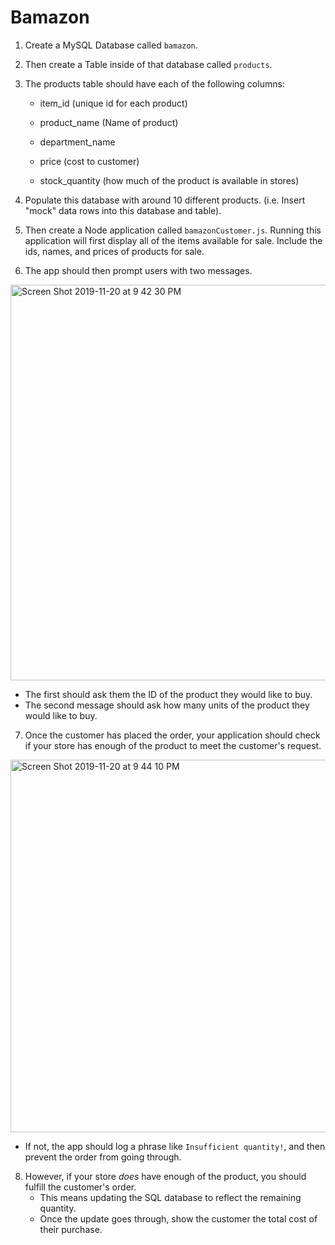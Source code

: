 # Bamazon 

1. Create a MySQL Database called `bamazon`.

2. Then create a Table inside of that database called `products`.

3. The products table should have each of the following columns:

   * item_id (unique id for each product)

   * product_name (Name of product)

   * department_name

   * price (cost to customer)

   * stock_quantity (how much of the product is available in stores)

4. Populate this database with around 10 different products. (i.e. Insert "mock" data rows into this database and table).

5. Then create a Node application called `bamazonCustomer.js`. Running this application will first display all of the items available for sale. Include the ids, names, and prices of products for sale.

 6. The app should then prompt users with two messages.
 
 
 <img width="633" alt="Screen Shot 2019-11-20 at 9 42 30 PM" src="https://user-images.githubusercontent.com/50685558/69300721-073a5800-0be2-11ea-940b-8c676974da3c.png">

   * The first should ask them the ID of the product they would like to buy.
   * The second message should ask how many units of the product they would like to buy.
 
   
7. Once the customer has placed the order, your application should check if your store has enough of the product to meet the customer's request.

<img width="596" alt="Screen Shot 2019-11-20 at 9 44 10 PM" src="https://user-images.githubusercontent.com/50685558/69300635-ca6e6100-0be1-11ea-9ef7-1df8d8fda398.png">

   * If not, the app should log a phrase like `Insufficient quantity!`, and then prevent the order from going through.

8. However, if your store _does_ have enough of the product, you should fulfill the customer's order.
   * This means updating the SQL database to reflect the remaining quantity.
   * Once the update goes through, show the customer the total cost of their purchase.
